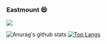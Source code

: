 
<!--
**AugustMe/AugustMe** is a ✨ _special_ ✨ repository because its `README.md` (this file) appears on your GitHub profile.

 Hi there 👋
<img align="right" src="https://github-readme-stats.vercel.app/api?username=AugustMe&show_icons=true&icon_color=CE1D2D&text_color=718096&bg_color=ffffff&hide_title=true" />

Here are some ideas to get you started:

- 🔭 I’m currently working on ...
- 🌱 I’m currently learning 
- 👯 I’m looking to collaborate on ...
- 🤔 I’m looking for help with ...
- 💬 Ask me about ...
- 📫 How to reach me: ...
- 😄 Pronouns: ...
- ⚡ Fun fact: ...
-->

### Eastmount 😄

![](https://komarev.com/ghpvc/?username=AugustMe&color=yellowgreen)

![Anurag's github stats](https://github-readme-stats.vercel.app/api?username=AugustMe&show_icons=true&icon_color=fff&bg_color=30,e96443,904e95&title_color=fff&text_color=fff)   [![Top Langs](https://github-readme-stats.vercel.app/api/top-langs/?username=AugustMe&layout=compact&theme=buefy&title_color=000)](https://github.com/anuraghazra/github-readme-stats)

